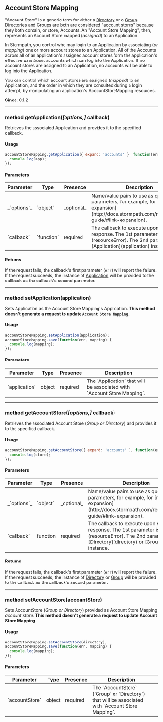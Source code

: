 ## Account Store Mapping

"Account Store" is a generic term for either a [Directory](directory) or a
[Group](group).  Directories and Groups are both are considered "account
stores" because they both contain, or store, Accounts.  An "Account Store
Mapping", then, represents an Account Store mapped (*assigned*) to an
Application.

In Stormpath, you control who may login to an Application by associating (*or
mapping*) one or more account stores to an Application.  All of the Accounts
across all of an application's assigned account stores form the application's
effective *user base*: accounts which can log into the Application.  If no
account stores are assigned to an Application, no accounts will be able to
log into the Application.

You can control which account stores are assigned (*mapped*) to an Application,
and the order in which they are consulted during a login attempt, by
manipulating an application's AccountStoreMapping resources.

**Since**: 0.1.2

---


<a name="getApplication"></a>
### <span class="member">method</span> getApplication(*[options,]* callback)

Retrieves the associated Application and provides it to the specified callback.


#### Usage

```javascript
accountStoreMapping.getApplication({ expand: 'accounts' }, function(err, app) {
  console.log(app);
});
```


#### Parameters

<table class="table table-striped table-hover table-curved">
  <thead>
    <tr>
      <th>Parameter</th>
      <th>Type</th>
      <th>Presence</th>
      <th>Description<th>
    </tr>
  </thead>
  <tbody>
    <tr>
      <td>_`options`_</td>
      <td>`object`</td>
      <td>_optional_</td>
      <td>Name/value pairs to use as query parameters, for example, for [resource expansion](http://docs.stormpath.com/rest/product-guide/#link-expansion).</td>
    </tr>
    <tr>
      <td>`callback`</td>
      <td>`function`</td>
      <td>required</td>
      <td>The callback to execute upon server response. The 1st parameter is an [error](resourceError).  The 2nd parameter is an [Application](application) instance.</td>
    </tr>
  </tbody>
</table>


#### Returns

If the request fails, the callback's first parameter (`err`) will report the
failure.  If the request succeeds, the instance of  [Application](application)
will be provided to the callback as the callback's second parameter.

---


<a name="setApplication"></a>
### <span class="member">method</span> setApplication(application)

Sets Application as the Account Store Mapping's Application.
**This method doesn't generate a request to update `Account Store Mapping`.**


#### Usage

```javascript
accountStoreMapping.setApplication(application);
accountStoreMapping.save(function(err, mapping) {
  console.log(mapping);
});
```


#### Parameters

<table class="table table-striped table-hover table-curved">
  <thead>
    <tr>
      <th>Parameter</th>
      <th>Type</th>
      <th>Presence</th>
      <th>Description<th>
    </tr>
  </thead>
  <tbody>
    <tr>
      <td>`application`</td>
      <td>object</td>
      <td>required</td>
      <td>The `Application` that will be associated with `Account Store Mapping`.</td>
    </tr>
  </tbody>
</table>

---


<a name="getAccountStore"></a>
### <span class="member">method</span> getAccountStore(*[options,]* callback)

Retrieves the associated Account Store (*Group or Directory*) and provides it
to the specified callback.


#### Usage

```javascript
accountStoreMapping.getAccountStore({ expand: 'accounts' }, function(err, store) {
  console.log(store);
});
```


#### Parameters

<table class="table table-striped table-hover table-curved">
  <thead>
    <tr>
      <th>Parameter</th>
      <th>Type</th>
      <th>Presence</th>
      <th>Description<th>
    </tr>
  </thead>
  <tbody>
    <tr>
      <td>_`options`_</td>
      <td>`object`</td>
      <td>_optional_</td>
      <td>Name/value pairs to use as query parameters, for example, for [resource expansion](http://docs.stormpath.com/rest/product-guide/#link-expansion).</td>
    </tr>
    <tr>
      <td>`callback`</td>
      <td>function</td>
      <td>required</td>
      <td>The callback to execute upon server response. The 1st parameter is an [error](resourceError).  The 2nd parameter is an [Directory](directory) or [Group](group) instance.</td>
    </tr>
  </tbody>
</table>


#### Returns

If the request fails, the callback's first parameter (`err`) will report the
failure.  If the request succeeds, the instance of [Directory](directory) or
[Group](group) will be provided to the callback as the callback's second
parameter.

---


<a name="setAccountStore"></a>
### <span class="member">method</span> setAccountStore(accountStore)

Sets AccountStore (*Group or Directory*) provided as Account Store Mapping
*account store*.  **This method doesn't generate a request to update
Account Store Mapping.**


#### Usage

```javascript
accountStoreMapping.setAccountStore(directory);
accountStoreMapping.save(function(err, mapping) {
  console.log(mapping);
});
```


#### Parameters

<table class="table table-striped table-hover table-curved">
  <thead>
    <tr>
      <th>Parameter</th>
      <th>Type</th>
      <th>Presence</th>
      <th>Description<th>
    </tr>
  </thead>
  <tbody>
    <tr>
      <td>`accountStore`</td>
      <td>object</td>
      <td>required</td>
      <td>The `AccountStore` ('Group` or `Directory`) that will be associated with `Account Store Mapping`.</td>
    </tr>
  </tbody>
</table>
